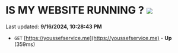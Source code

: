 # IS MY WEBSITE RUNNING ? [![](https://img.shields.io/static/v1?label=Sponsor&message=%E2%9D%A4&logo=GitHub&color=%23fe8e86)](https://github.com/sponsors/Youssef-Lehmam)

Last updated: **9/16/2024, 10:28:43 PM**

- `GET` [https://youssefservice.me](https://youssefservice.me) - **Up** (359ms)
